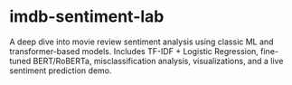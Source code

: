# imdb-sentiment-lab
A deep dive into movie review sentiment analysis using classic ML and transformer-based models. Includes TF-IDF + Logistic Regression, fine-tuned BERT/RoBERTa, misclassification analysis, visualizations, and a live sentiment prediction demo.
